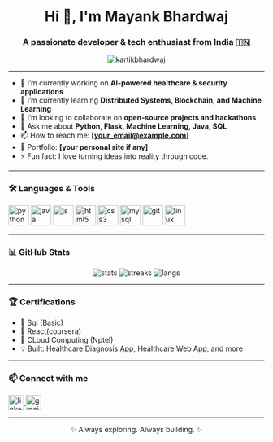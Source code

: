 <h1 align="center">Hi 👋, I'm Mayank Bhardwaj</h1>
<h3 align="center">A passionate developer & tech enthusiast from India 🇮🇳</h3>

<p align="center">
  <img src="https://komarev.com/ghpvc/?username=kartikbhardwaj&label=Profile%20views&color=0e75b6&style=flat" alt="kartikbhardwaj" />
</p>

---

- 🔭 I’m currently working on **AI-powered healthcare & security applications**
- 🌱 I’m currently learning **Distributed Systems, Blockchain, and Machine Learning**
- 👯 I’m looking to collaborate on **open-source projects and hackathons**
- 💬 Ask me about **Python, Flask, Machine Learning, Java, SQL**
- 📫 How to reach me: **[your_email@example.com]**
- 📝 Portfolio: **[your personal site if any]**
- ⚡ Fun fact: I love turning ideas into reality through code.

---

### 🛠️ Languages & Tools

<p align="left">
  <img src="https://cdn.jsdelivr.net/gh/devicons/devicon/icons/python/python-original.svg" alt="python" width="40" height="40"/>
  <img src="https://cdn.jsdelivr.net/gh/devicons/devicon/icons/java/java-original.svg" alt="java" width="40" height="40"/>
  <img src="https://cdn.jsdelivr.net/gh/devicons/devicon/icons/javascript/javascript-original.svg" alt="js" width="40" height="40"/>
  <img src="https://cdn.jsdelivr.net/gh/devicons/devicon/icons/html5/html5-original.svg" alt="html5" width="40" height="40"/>
  <img src="https://cdn.jsdelivr.net/gh/devicons/devicon/icons/css3/css3-original.svg" alt="css3" width="40" height="40"/>
  <img src="https://cdn.jsdelivr.net/gh/devicons/devicon/icons/mysql/mysql-original.svg" alt="mysql" width="40" height="40"/>
  <img src="https://cdn.jsdelivr.net/gh/devicons/devicon/icons/git/git-original.svg" alt="git" width="40" height="40"/>
  <img src="https://cdn.jsdelivr.net/gh/devicons/devicon/icons/linux/linux-original.svg" alt="linux" width="40" height="40"/>
</p>

---

### 📊 GitHub Stats

<p align="center">
  <img src="https://github-readme-stats.vercel.app/api?username=kartikbhardwaj&show_icons=true&theme=radical" alt="stats" />
  <img src="https://github-readme-streak-stats.herokuapp.com/?user=kartikbhardwaj&theme=radical" alt="streaks" />
  <img src="https://github-readme-stats.vercel.app/api/top-langs/?username=kartikbhardwaj&layout=compact&theme=radical" alt="langs" />
</p>

---

### 🏆 Certifications

- 🥇 Sql (Basic)
- 🥈 React(coursera)
- 🧠 CLoud Computing (Nptel)
- 💡 Built: Healthcare Diagnosis App, Healthcare Web App, and more

---

### 📫 Connect with me

<p align="left">
  <a href="https://linkedin.com/in/Mayankbhardwaj" target="blank">
    <img align="center" src="https://cdn.jsdelivr.net/gh/devicons/devicon/icons/linkedin/linkedin-original.svg" alt="linkedin" height="30" width="30" />
  </a>
  <a href="mailto:mayankbhardwaj8894@gmail.com">
    <img align="center" src="https://cdn.jsdelivr.net/gh/devicons/devicon/icons/google/google-original.svg" alt="gmail" height="30" width="30" />
  </a>
</p>

---

<p align="center">✨ Always exploring. Always building. ✨</p>
